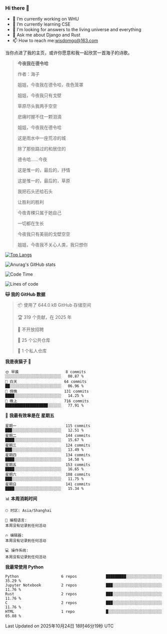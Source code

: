 ### Hi there 👋



- 🔭 I’m currently working on WHU
- 🌱 I’m currently learning CSE
- 🤔 I'm looking for answers to the living universe and everything
- 💬 Ask me about Django and Rust
- 📫 How to reach me:wisdomgo@163.com

当你点进了我的主页，或许你愿意和我一起欣赏一首海子的诗歌。

>**今夜我在德令哈**
>
>作者：海子
>
>姐姐，今夜我在德令哈，夜色笼罩
>
>姐姐，今夜我只有戈壁
>
>草原尽头我两手空空
>
>悲痛时握不住一颗泪滴
>
>姐姐，今夜我在德令哈
>
>这是雨水中一座荒凉的城
>
>除了那些路过的和居住的
>
>德令哈......今夜
>
>这是惟一的，最后的，抒情
>
>这是惟一的，最后的，草原
>
>我把石头还给石头
>
>让胜利的胜利
>
>今夜青稞只属于她自己
>
>一切都在生长
>
>今夜我只有美丽的戈壁空空
>
>姐姐，今夜我不关心人类，我只想你



[![Top Langs](https://github-readme-stats.vercel.app/api/top-langs/?username=wisdomgo&theme=onedark)](https://github.com/anuraghazra/github-readme-stats)

![Anurag's GitHub stats](https://github-readme-stats.vercel.app/api?username=wisdomgo&hide=contribs,stars&theme=synthwave)

<!--START_SECTION:waka-->
![Code Time](http://img.shields.io/badge/Code%20Time-488%20hrs%2033%20mins-blue)

![Lines of code](https://img.shields.io/badge/%E4%BB%8E%E3%80%8CHello%20World%E3%80%8D%E8%B5%B7%E6%88%91%E5%B7%B2%E7%BB%8F%E5%86%99%E4%BA%86-3.5%20million%20%E8%A1%8C%E4%BB%A3%E7%A0%81-blue)

**🐱 我的 GitHub 数据** 

> 📦  使用了 644.0 kB GitHub 存储空间 
 > 
> 🏆 319 个贡献，在 2025 年
 > 
> 🚫 不开放招聘
 > 
> 📜 25 个公共仓库 
 > 
> 🔑 1 个私人仓库 
 > 
**我是夜猫子 🦉** 

```text
🌞 早晨                     8 commits           ░░░░░░░░░░░░░░░░░░░░░░░░░   00.87 % 
🌆 白天                     64 commits          ██░░░░░░░░░░░░░░░░░░░░░░░   06.96 % 
🌃 傍晚                     131 commits         ████░░░░░░░░░░░░░░░░░░░░░   14.25 % 
🌙 晚上                     716 commits         ███████████████████░░░░░░   77.91 % 
```
📅 **我最有效率是在 星期五** 

```text
星期一                      115 commits         ███░░░░░░░░░░░░░░░░░░░░░░   12.51 % 
星期二                      144 commits         ████░░░░░░░░░░░░░░░░░░░░░   15.67 % 
星期三                      124 commits         ███░░░░░░░░░░░░░░░░░░░░░░   13.49 % 
星期四                      134 commits         ████░░░░░░░░░░░░░░░░░░░░░   14.58 % 
星期五                      153 commits         ████░░░░░░░░░░░░░░░░░░░░░   16.65 % 
星期六                      108 commits         ███░░░░░░░░░░░░░░░░░░░░░░   11.75 % 
星期日                      141 commits         ████░░░░░░░░░░░░░░░░░░░░░   15.34 % 
```


📊 **本周消耗时间** 

```text
🕑︎ 时区: Asia/Shanghai

💬 编程语言: 
本周没有记录到任何活动

🔥 编辑器: 
本周没有记录到任何活动

💻 操作系统: 
本周没有记录到任何活动
```

**我最常使用 Python** 

```text
Python                   6 repos             █████████░░░░░░░░░░░░░░░░   35.29 % 
Jupyter Notebook         2 repos             ███░░░░░░░░░░░░░░░░░░░░░░   11.76 % 
Rust                     2 repos             ███░░░░░░░░░░░░░░░░░░░░░░   11.76 % 
C                        2 repos             ███░░░░░░░░░░░░░░░░░░░░░░   11.76 % 
HTML                     1 repo              █░░░░░░░░░░░░░░░░░░░░░░░░   05.88 % 
```




 Last Updated on 2025年10月24日 18时46分19秒 UTC
<!--END_SECTION:waka-->
